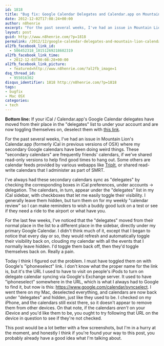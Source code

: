 ```yaml
---
id: 1818
title: "Bug fix: Google Calendar Delegates and Calendar.app on Mountain Lion"
date: 2012-12-02T17:08:24+00:00
author: n8henrie
excerpt: "For the past several weeks, I've had an issue in Mountain Lion's Calendar.app (formerly iCal in previous versions of OSX) where my secondary Google calendars have been doing weird things."
layout: post
guid: http://www.n8henrie.com/?p=1818
permalink: /2012/12/google-calendar-delegates-and-mountain-lion-calendar/
al2fb_facebook_link_id:
  - 506452318_10151269218602319
al2fb_facebook_link_time:
  - 2012-12-03T00:08:28+00:00
al2fb_facebook_link_picture:
  - featured=http://www.n8henrie.com/?al2fb_image=1
dsq_thread_id:
  - 955016302
disqus_identifier: 1818 http://n8henrie.com/?p=1818
tags:
- bugfix
- Mac OSX
categories:
- tech
---
```

**Bottom line:** If your iCal / Calendar.app's Google Calendar delegates have moved from their place in the "delegates" list to under your account and are now toggling themselves on, deselect them with [this link](https://www.google.com/calendar/syncselect "iphoneselect").
  
<!--more-->

For the past several weeks, I've had an issue in Mountain Lion's Calendar.app (formerly iCal in previous versions of OSX) where my secondary Google calendars have been doing weird things. These "secondary calendars" are frequently friends' calendars, if we've shared read-only versions to help find good times to hang out. Some others are calendar feeds provided by various webapps like [TripIt](http://www.tripit.com), or shared read-write calendars that I administer as part of SMRT.

I've always had these secondary calendars sync as "delegates" by checking the corresponding boxes in iCal preferences, under accounts -> delegation. The calendars, in turn, appear under the "delegates" list in my iCal sidebar, with checkboxes that let me easily toggle their visibility. I generally leave them hidden, but turn them on for my weekly "calendar review" so I can make reminders to wish a buddy good luck on a test or see if they need a ride to the airport or what have you.

For the last few weeks, I've noticed that the "delegates" moved from their normal place in the list to a different place in the sidebar, directly under my primary Google Calendar. I didn't think much of it, except that I began to notice that every day or so, they would refresh and automatically toggle their visibility back on, clouding my calendar with all the events that I normally leave hidden. I'd toggle them back off, then they'd toggle themselves back on. Really a pain.

Today I think I figured out the problem. I must have toggled them on with Google's "iphoneselect" link. I don't know what the proper name for the link is, but it's the URL I used to have to visit on people's iPods to turn on delegate calendar syncing via Google's Exchange server. It used to have "iphoneselect" somewhere in the URL, which is what I always had to Google to find it, but now is this: <https://www.google.com/calendar/syncselect>. I went there on my Mac, deselected everything, and calendars are now back under "delegates" and hidden, just like they used to be. I checked on my iPhone, and the calendars still exist there, so it doesn't appear to remove them from other devices. On that note, if the calendars _aren't_ on your iDevice and you'd like them to be, you ought to try following that URL on the device in question to see if they're not checked.

This post would be a lot better with a few screenshots, but I'm in a hurry at the moment, and honestly I think if you're found your way to this post, you probably already have a good idea what I'm talking about.